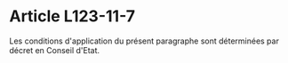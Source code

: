 # Article L123-11-7

Les conditions d'application du présent paragraphe sont déterminées par décret  en Conseil d'Etat.